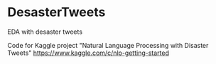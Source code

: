 # DesasterTweets
EDA with desaster tweets

Code for Kaggle project "Natural Language Processing with Disaster Tweets"
https://www.kaggle.com/c/nlp-getting-started

